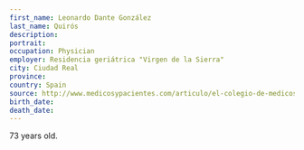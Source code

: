 ```yaml
---
first_name: Leonardo Dante González
last_name: Quirós
description: 
portrait: 
occupation: Physician
employer: Residencia geriátrica "Virgen de la Sierra"
city: Ciudad Real
province: 
country: Spain
source: http://www.medicosypacientes.com/articulo/el-colegio-de-medicos-de-ciudad-real-lamenta-la-muerte-del-dr-leonardo-dante-gonzalez
birth_date: 
death_date: 
---
```


73 years old.